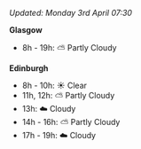 *Updated: Monday 3rd April 07:30*

**Glasgow**

* 8h - 19h: :partly_sunny: Partly Cloudy

**Edinburgh**

* 8h - 10h: :sunny: Clear
* 11h, 12h: :partly_sunny: Partly Cloudy
* 13h: :cloud: Cloudy
* 14h - 16h: :partly_sunny: Partly Cloudy
* 17h - 19h: :cloud: Cloudy
